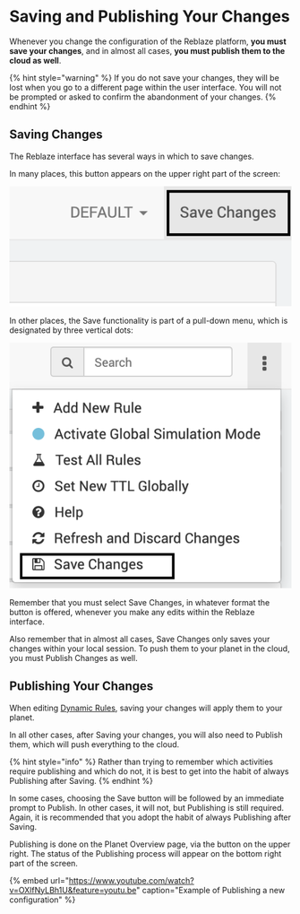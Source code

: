 # Saving and Publishing Your Changes

Whenever you change the configuration of the Reblaze platform, **you must save your changes**, and in almost all cases, **you must publish them to the cloud as well**.

{% hint style="warning" %}
If you do not save your changes, they will be lost when you go to a different page within the user interface. You will not be prompted or asked to confirm the abandonment of your changes.
{% endhint %}

## Saving Changes

The Reblaze interface has several ways in which to save changes.

In many places, this button appears on the upper right part of the screen:

![Visible Save Changes button](../../.gitbook/assets/save-changes-1.png)

In other places, the Save functionality is part of a pull-down menu, which is designated by three vertical dots:

![Save Changes functionality in the pull-down menu](../../.gitbook/assets/save-changes-2.png)

Remember that you must select Save Changes, in whatever format the button is offered, whenever you make any edits within the Reblaze interface.

Also remember that in almost all cases, Save Changes only saves your changes within your local session. To push them to your planet in the cloud, you must Publish Changes as well.

## Publishing Your Changes

When editing [Dynamic Rules](../../product-walkthrough/security/dynamic-rules.md), saving your changes will apply them to your planet.

In all other cases, after Saving your changes, you will also need to Publish them, which will push everything to the cloud.

{% hint style="info" %}
Rather than trying to remember which activities require publishing and which do not, it is best to get into the habit of always Publishing after Saving.
{% endhint %}

In some cases, choosing the Save button will be followed by an immediate prompt to Publish. In other cases, it will not, but Publishing is still required. Again, it is recommended that you adopt the habit of always Publishing after Saving.

Publishing is done on the Planet Overview page, via the button on the upper right. The status of the Publishing process will appear on the bottom right part of the screen.

{% embed url="https://www.youtube.com/watch?v=OXlfNyLBh1U&feature=youtu.be" caption="Example of Publishing a new configuration" %}

